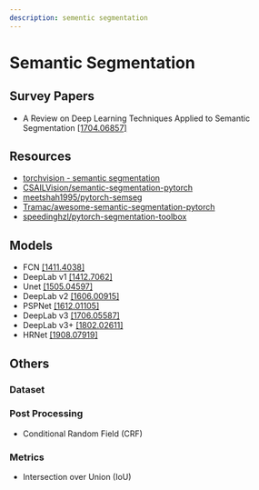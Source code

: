 ```yaml
---
description: sementic segmentation
---
```


# Semantic Segmentation

## Survey Papers

* A Review on Deep Learning Techniques Applied to Semantic Segmentation [\[1704.06857\]](https://arxiv.org/abs/1704.06857)

## Resources

* [torchvision - semantic segmentation](https://pytorch.org/docs/stable/torchvision/models.html#semantic-segmentation)
* [CSAILVision/semantic-segmentation-pytorch](https://github.com/CSAILVision/semantic-segmentation-pytorch)
* [meetshah1995/pytorch-semseg](https://github.com/meetshah1995/pytorch-semseg)
* [Tramac/awesome-semantic-segmentation-pytorch](https://github.com/Tramac/awesome-semantic-segmentation-pytorch)
* [speedinghzl/pytorch-segmentation-toolbox](https://github.com/speedinghzl/pytorch-segmentation-toolbox)

## Models

* FCN [\[1411.4038\]](https://arxiv.org/abs/1411.4038)
* DeepLab v1 [\[1412.7062\]](https://arxiv.org/abs/1412.7062)
* Unet [\[1505.04597\]](https://arxiv.org/abs/1505.04597)
* DeepLab v2 [\[1606.00915\]](https://arxiv.org/abs/1606.00915)
* PSPNet [\[1612.01105\]](https://arxiv.org/abs/1612.01105)
* DeepLab v3 [\[1706.05587\]](https://arxiv.org/abs/1706.05587)
* DeepLab v3+ [\[1802.02611\]](https://arxiv.org/abs/1802.02611)
* HRNet [\[1908.07919\]](https://arxiv.org/abs/1908.07919)

## Others

### Dataset

### Post Processing

* Conditional Random Field \(CRF\)

### Metrics

* Intersection over Union \(IoU\)




